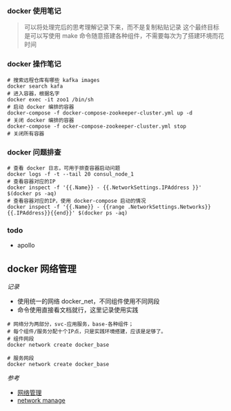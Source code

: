 ### docker 使用笔记
> 可以将处理完后的思考理解记录下来，而不是复制粘贴记录
> 这个最终目标是可以写使用 make 命令随意搭建各种组件，不需要每次为了搭建环境而花时间

### docker 操作笔记
```shell
# 搜索远程仓库有哪些 kafka images
docker search kafa
# 进入容器，根据名字
docker exec -it zoo1 /bin/sh
# 启动 docker 编排的容器
docker-compose -f docker-compose-zookeeper-cluster.yml up -d
# 关闭 docker 编排的容器
docker-compose -f ocker-compose-zookeeper-cluster.yml stop
# 关闭所有容器

```

### docker 问题排查
```shell
# 查看 docker 日志，可用于排查容器启动问题
docker logs -f -t --tail 20 consul_node_1
# 查看容器对应的IP
docker inspect -f '{{.Name}} - {{.NetworkSettings.IPAddress }}' $(docker ps -aq)
# 查看容器对应的IP，使用 docker-compose 启动的情况
docker inspect -f '{{.Name}} - {{range .NetworkSettings.Networks}}{{.IPAddress}}{{end}}' $(docker ps -aq)

```


### todo
- apollo


## docker 网络管理
*记录*
- 使用统一的网络 docker_net，不同组件使用不同网段
- 命令使用直接看文档就行，这里记录使用实践　　
```shell
# 网络分为两部分，svc-应用服务，base-各种组件；
# 每个组件/服务分配十个IP点，只是实践环境搭建，应该是足够了。
# 组件网段
docker network create docker_base

# 服务网段
docker network create docker_base
```

*参考*
- [网络管理](https://www.cnblogs.com/lei0213/p/12631681.html)
- [network manage](https://andrewpqc.github.io/2017/09/20/Network-management-of-Docker/)


